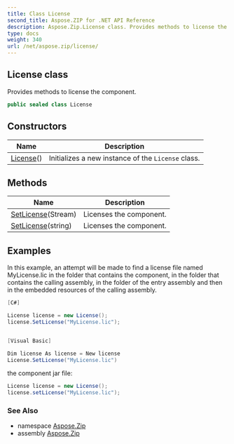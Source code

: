 ```yaml
---
title: Class License
second_title: Aspose.ZIP for .NET API Reference
description: Aspose.Zip.License class. Provides methods to license the component
type: docs
weight: 340
url: /net/aspose.zip/license/
---
```

## License class

Provides methods to license the component.

```csharp
public sealed class License
```

## Constructors

| Name | Description |
| --- | --- |
| [License](license/)() | Initializes a new instance of the `License` class. |

## Methods

| Name | Description |
| --- | --- |
| [SetLicense](../../aspose.zip/license/setlicense/#setlicense)(Stream) | Licenses the component. |
| [SetLicense](../../aspose.zip/license/setlicense/#setlicense_1)(string) | Licenses the component. |

## Examples

In this example, an attempt will be made to find a license file named MyLicense.lic in the folder that contains  the component, in the folder that contains the calling assembly, in the folder of the entry assembly and then in the embedded resources of the calling assembly.

```csharp
[C#]

License license = new License();
license.SetLicense("MyLicense.lic");


[Visual Basic]

Dim license As license = New license
License.SetLicense("MyLicense.lic")
```

the component jar file:

```csharp
License license = new License();
license.setLicense("MyLicense.lic");
```

### See Also

* namespace [Aspose.Zip](../../aspose.zip/)
* assembly [Aspose.Zip](../../)


